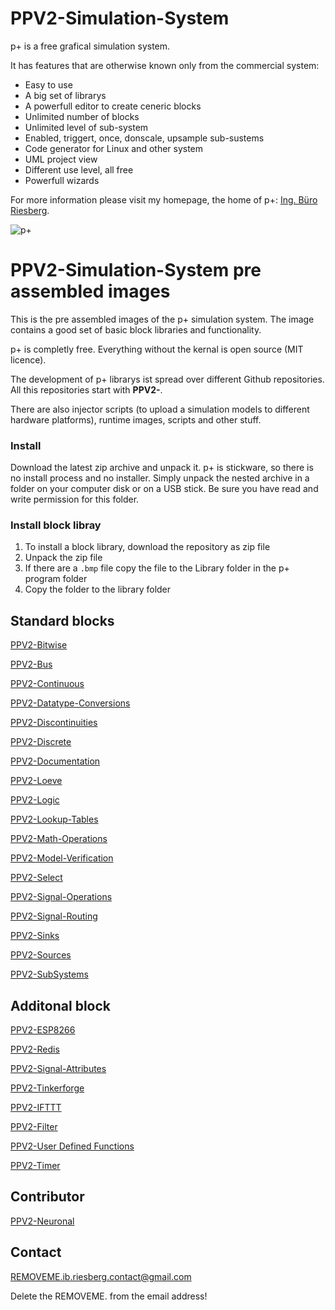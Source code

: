 # PPV2-Simulation-System

p+ is a free grafical simulation system.

It has features that are otherwise known only from the commercial system:

* Easy to use
* A big set of librarys
* A powerfull editor to create ceneric blocks
* Unlimited number of blocks
* Unlimited level of sub-system
* Enabled, triggert, once, donscale, upsample sub-sustems
* Code generator for Linux and other system
* UML project view
* Different use level, all free
* Powerfull wizards 

For more information please visit my homepage, the home of p+: [Ing. Büro Riesberg](http://riesberg-net.de).

![p+](http://riesberg-net.de/fouriersynthese?raw=true "Title")


# PPV2-Simulation-System pre assembled images

This is the pre assembled images of the p+ simulation system.
The image contains a good set of basic block libraries and functionality. 

p+ is completly free. Everything without the kernal is open source (MIT licence).

The development of p+ librarys ist spread over different Github repositories. All this repositories start with **PPV2-**.

There are also injector scripts (to upload a simulation models to different hardware platforms), runtime images, scripts and other stuff.

### Install
Download the latest zip archive and unpack it. 
p+ is stickware, so there is no install process and no installer. Simply unpack the nested archive in a folder on your computer disk or on a USB stick. Be sure you have read and write permission for this folder. 

### Install block libray
1. To install a block library, download the repository as zip file
2. Unpack the zip file
3. If there are a `.bmp` file copy the file to the Library folder in the p+ program folder
4. Copy the folder to the library folder

## Standard blocks
[PPV2-Bitwise](https://github.com/Mynogs/PPV2-Bitwise)

[PPV2-Bus](https://github.com/Mynogs/PPV2-Bus)

[PPV2-Continuous](https://github.com/Mynogs/PPV2-Continuous)

[PPV2-Datatype-Conversions](https://github.com/Mynogs/PPV2-Datatype-Conversions)

[PPV2-Discontinuities](https://github.com/Mynogs/PPV2-Discontinuities)

[PPV2-Discrete](https://github.com/Mynogs/PPV2-Discrete)

[PPV2-Documentation](https://github.com/Mynogs/PPV2-Documentation)

[PPV2-Loeve](https://github.com/Mynogs/PPV2-Loeve)

[PPV2-Logic](https://github.com/Mynogs/PPV2-Logic)

[PPV2-Lookup-Tables](https://github.com/Mynogs/PPV2-Lookup-Tables)

[PPV2-Math-Operations](https://github.com/Mynogs/PPV2-Math-Operations)

[PPV2-Model-Verification](https://github.com/Mynogs/PPV2-Model-Verification)

[PPV2-Select](https://github.com/Mynogs/PPV2-Select)

[PPV2-Signal-Operations](https://github.com/Mynogs/PPV2-Signal-Operations)

[PPV2-Signal-Routing](https://github.com/Mynogs/PPV2-Signal-Routing)

[PPV2-Sinks](https://github.com/Mynogs/PPV2-Sinks)

[PPV2-Sources](https://github.com/Mynogs/PPV2-Sources)

[PPV2-SubSystems](https://github.com/Mynogs/PPV2-SubSystems)

## Additonal block
[PPV2-ESP8266](https://github.com/Mynogs/PPV2-ESP8266)

[PPV2-Redis](https://github.com/Mynogs/PPV2-Redis)

[PPV2-Signal-Attributes](https://github.com/Mynogs/PPV2-Signal-Attributes)

[PPV2-Tinkerforge](https://github.com/Mynogs/PPV2-Tinkerforge)

[PPV2-IFTTT](https://github.com/Mynogs/PPV2-IFTTT)

[PPV2-Filter](https://github.com/Mynogs/PPV2-Filter)

[PPV2-User Defined Functions](https://github.com/Mynogs/PPV2-User-Defined-Functions)

[PPV2-Timer](https://github.com/Mynogs/PPV2-Timer)

## Contributor
[PPV2-Neuronal](https://github.com/Vermalledeit/PPV2-Neuronal)

## Contact
REMOVEME.ib.riesberg.contact@gmail.com

Delete the REMOVEME. from the email address!



